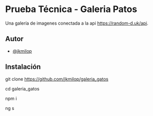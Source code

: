 
# Prueba Técnica - Galeria Patos

Una galería de imagenes conectada a la api https://random-d.uk/api.

## Autor

- [@jkmilop](https://www.github.com/jkmilop)


## Instalación

git clone https://github.com/jkmilop/galeria_gatos

cd galeria_gatos

npm i

ng s
